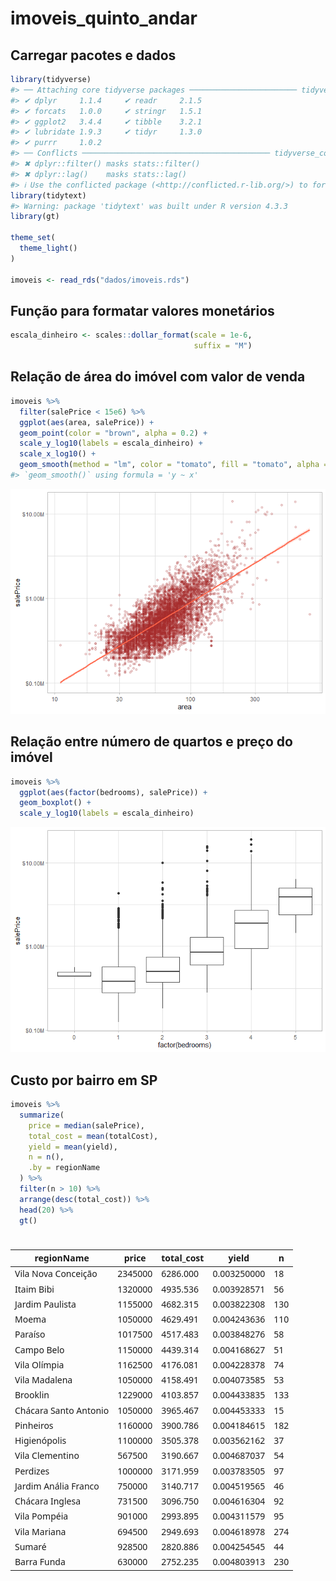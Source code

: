 
<!-- README.md is generated from README.Rmd. Please edit that file -->

# imoveis_quinto_andar

## Carregar pacotes e dados

``` r
library(tidyverse)
#> ── Attaching core tidyverse packages ──────────────────────── tidyverse 2.0.0 ──
#> ✔ dplyr     1.1.4     ✔ readr     2.1.5
#> ✔ forcats   1.0.0     ✔ stringr   1.5.1
#> ✔ ggplot2   3.4.4     ✔ tibble    3.2.1
#> ✔ lubridate 1.9.3     ✔ tidyr     1.3.0
#> ✔ purrr     1.0.2     
#> ── Conflicts ────────────────────────────────────────── tidyverse_conflicts() ──
#> ✖ dplyr::filter() masks stats::filter()
#> ✖ dplyr::lag()    masks stats::lag()
#> ℹ Use the conflicted package (<http://conflicted.r-lib.org/>) to force all conflicts to become errors
library(tidytext)
#> Warning: package 'tidytext' was built under R version 4.3.3
library(gt)

theme_set(
  theme_light()
)

imoveis <- read_rds("dados/imoveis.rds")
```

## Função para formatar valores monetários

``` r
escala_dinheiro <- scales::dollar_format(scale = 1e-6,
                                         suffix = "M")
```

## Relação de área do imóvel com valor de venda

``` r
imoveis %>% 
  filter(salePrice < 15e6) %>% 
  ggplot(aes(area, salePrice)) +
  geom_point(color = "brown", alpha = 0.2) +
  scale_y_log10(labels = escala_dinheiro) +
  scale_x_log10() +
  geom_smooth(method = "lm", color = "tomato", fill = "tomato", alpha = 0.2) 
#> `geom_smooth()` using formula = 'y ~ x'
```

![](README_files/figure-gfm/unnamed-chunk-4-1.png)<!-- -->

## Relação entre número de quartos e preço do imóvel

``` r
imoveis %>% 
  ggplot(aes(factor(bedrooms), salePrice)) +
  geom_boxplot() +
  scale_y_log10(labels = escala_dinheiro)
```

![](README_files/figure-gfm/unnamed-chunk-5-1.png)<!-- -->

## Custo por bairro em SP

``` r
imoveis %>% 
  summarize(
    price = median(salePrice),
    total_cost = mean(totalCost),
    yield = mean(yield),
    n = n(),
    .by = regionName
  ) %>% 
  filter(n > 10) %>% 
  arrange(desc(total_cost)) %>% 
  head(20) %>% 
  gt() 
```

<div id="shmdrbqass" style="padding-left:0px;padding-right:0px;padding-top:10px;padding-bottom:10px;overflow-x:auto;overflow-y:auto;width:auto;height:auto;">
<style>#shmdrbqass table {
  font-family: system-ui, 'Segoe UI', Roboto, Helvetica, Arial, sans-serif, 'Apple Color Emoji', 'Segoe UI Emoji', 'Segoe UI Symbol', 'Noto Color Emoji';
  -webkit-font-smoothing: antialiased;
  -moz-osx-font-smoothing: grayscale;
}
&#10;#shmdrbqass thead, #shmdrbqass tbody, #shmdrbqass tfoot, #shmdrbqass tr, #shmdrbqass td, #shmdrbqass th {
  border-style: none;
}
&#10;#shmdrbqass p {
  margin: 0;
  padding: 0;
}
&#10;#shmdrbqass .gt_table {
  display: table;
  border-collapse: collapse;
  line-height: normal;
  margin-left: auto;
  margin-right: auto;
  color: #333333;
  font-size: 16px;
  font-weight: normal;
  font-style: normal;
  background-color: #FFFFFF;
  width: auto;
  border-top-style: solid;
  border-top-width: 2px;
  border-top-color: #A8A8A8;
  border-right-style: none;
  border-right-width: 2px;
  border-right-color: #D3D3D3;
  border-bottom-style: solid;
  border-bottom-width: 2px;
  border-bottom-color: #A8A8A8;
  border-left-style: none;
  border-left-width: 2px;
  border-left-color: #D3D3D3;
}
&#10;#shmdrbqass .gt_caption {
  padding-top: 4px;
  padding-bottom: 4px;
}
&#10;#shmdrbqass .gt_title {
  color: #333333;
  font-size: 125%;
  font-weight: initial;
  padding-top: 4px;
  padding-bottom: 4px;
  padding-left: 5px;
  padding-right: 5px;
  border-bottom-color: #FFFFFF;
  border-bottom-width: 0;
}
&#10;#shmdrbqass .gt_subtitle {
  color: #333333;
  font-size: 85%;
  font-weight: initial;
  padding-top: 3px;
  padding-bottom: 5px;
  padding-left: 5px;
  padding-right: 5px;
  border-top-color: #FFFFFF;
  border-top-width: 0;
}
&#10;#shmdrbqass .gt_heading {
  background-color: #FFFFFF;
  text-align: center;
  border-bottom-color: #FFFFFF;
  border-left-style: none;
  border-left-width: 1px;
  border-left-color: #D3D3D3;
  border-right-style: none;
  border-right-width: 1px;
  border-right-color: #D3D3D3;
}
&#10;#shmdrbqass .gt_bottom_border {
  border-bottom-style: solid;
  border-bottom-width: 2px;
  border-bottom-color: #D3D3D3;
}
&#10;#shmdrbqass .gt_col_headings {
  border-top-style: solid;
  border-top-width: 2px;
  border-top-color: #D3D3D3;
  border-bottom-style: solid;
  border-bottom-width: 2px;
  border-bottom-color: #D3D3D3;
  border-left-style: none;
  border-left-width: 1px;
  border-left-color: #D3D3D3;
  border-right-style: none;
  border-right-width: 1px;
  border-right-color: #D3D3D3;
}
&#10;#shmdrbqass .gt_col_heading {
  color: #333333;
  background-color: #FFFFFF;
  font-size: 100%;
  font-weight: normal;
  text-transform: inherit;
  border-left-style: none;
  border-left-width: 1px;
  border-left-color: #D3D3D3;
  border-right-style: none;
  border-right-width: 1px;
  border-right-color: #D3D3D3;
  vertical-align: bottom;
  padding-top: 5px;
  padding-bottom: 6px;
  padding-left: 5px;
  padding-right: 5px;
  overflow-x: hidden;
}
&#10;#shmdrbqass .gt_column_spanner_outer {
  color: #333333;
  background-color: #FFFFFF;
  font-size: 100%;
  font-weight: normal;
  text-transform: inherit;
  padding-top: 0;
  padding-bottom: 0;
  padding-left: 4px;
  padding-right: 4px;
}
&#10;#shmdrbqass .gt_column_spanner_outer:first-child {
  padding-left: 0;
}
&#10;#shmdrbqass .gt_column_spanner_outer:last-child {
  padding-right: 0;
}
&#10;#shmdrbqass .gt_column_spanner {
  border-bottom-style: solid;
  border-bottom-width: 2px;
  border-bottom-color: #D3D3D3;
  vertical-align: bottom;
  padding-top: 5px;
  padding-bottom: 5px;
  overflow-x: hidden;
  display: inline-block;
  width: 100%;
}
&#10;#shmdrbqass .gt_spanner_row {
  border-bottom-style: hidden;
}
&#10;#shmdrbqass .gt_group_heading {
  padding-top: 8px;
  padding-bottom: 8px;
  padding-left: 5px;
  padding-right: 5px;
  color: #333333;
  background-color: #FFFFFF;
  font-size: 100%;
  font-weight: initial;
  text-transform: inherit;
  border-top-style: solid;
  border-top-width: 2px;
  border-top-color: #D3D3D3;
  border-bottom-style: solid;
  border-bottom-width: 2px;
  border-bottom-color: #D3D3D3;
  border-left-style: none;
  border-left-width: 1px;
  border-left-color: #D3D3D3;
  border-right-style: none;
  border-right-width: 1px;
  border-right-color: #D3D3D3;
  vertical-align: middle;
  text-align: left;
}
&#10;#shmdrbqass .gt_empty_group_heading {
  padding: 0.5px;
  color: #333333;
  background-color: #FFFFFF;
  font-size: 100%;
  font-weight: initial;
  border-top-style: solid;
  border-top-width: 2px;
  border-top-color: #D3D3D3;
  border-bottom-style: solid;
  border-bottom-width: 2px;
  border-bottom-color: #D3D3D3;
  vertical-align: middle;
}
&#10;#shmdrbqass .gt_from_md > :first-child {
  margin-top: 0;
}
&#10;#shmdrbqass .gt_from_md > :last-child {
  margin-bottom: 0;
}
&#10;#shmdrbqass .gt_row {
  padding-top: 8px;
  padding-bottom: 8px;
  padding-left: 5px;
  padding-right: 5px;
  margin: 10px;
  border-top-style: solid;
  border-top-width: 1px;
  border-top-color: #D3D3D3;
  border-left-style: none;
  border-left-width: 1px;
  border-left-color: #D3D3D3;
  border-right-style: none;
  border-right-width: 1px;
  border-right-color: #D3D3D3;
  vertical-align: middle;
  overflow-x: hidden;
}
&#10;#shmdrbqass .gt_stub {
  color: #333333;
  background-color: #FFFFFF;
  font-size: 100%;
  font-weight: initial;
  text-transform: inherit;
  border-right-style: solid;
  border-right-width: 2px;
  border-right-color: #D3D3D3;
  padding-left: 5px;
  padding-right: 5px;
}
&#10;#shmdrbqass .gt_stub_row_group {
  color: #333333;
  background-color: #FFFFFF;
  font-size: 100%;
  font-weight: initial;
  text-transform: inherit;
  border-right-style: solid;
  border-right-width: 2px;
  border-right-color: #D3D3D3;
  padding-left: 5px;
  padding-right: 5px;
  vertical-align: top;
}
&#10;#shmdrbqass .gt_row_group_first td {
  border-top-width: 2px;
}
&#10;#shmdrbqass .gt_row_group_first th {
  border-top-width: 2px;
}
&#10;#shmdrbqass .gt_summary_row {
  color: #333333;
  background-color: #FFFFFF;
  text-transform: inherit;
  padding-top: 8px;
  padding-bottom: 8px;
  padding-left: 5px;
  padding-right: 5px;
}
&#10;#shmdrbqass .gt_first_summary_row {
  border-top-style: solid;
  border-top-color: #D3D3D3;
}
&#10;#shmdrbqass .gt_first_summary_row.thick {
  border-top-width: 2px;
}
&#10;#shmdrbqass .gt_last_summary_row {
  padding-top: 8px;
  padding-bottom: 8px;
  padding-left: 5px;
  padding-right: 5px;
  border-bottom-style: solid;
  border-bottom-width: 2px;
  border-bottom-color: #D3D3D3;
}
&#10;#shmdrbqass .gt_grand_summary_row {
  color: #333333;
  background-color: #FFFFFF;
  text-transform: inherit;
  padding-top: 8px;
  padding-bottom: 8px;
  padding-left: 5px;
  padding-right: 5px;
}
&#10;#shmdrbqass .gt_first_grand_summary_row {
  padding-top: 8px;
  padding-bottom: 8px;
  padding-left: 5px;
  padding-right: 5px;
  border-top-style: double;
  border-top-width: 6px;
  border-top-color: #D3D3D3;
}
&#10;#shmdrbqass .gt_last_grand_summary_row_top {
  padding-top: 8px;
  padding-bottom: 8px;
  padding-left: 5px;
  padding-right: 5px;
  border-bottom-style: double;
  border-bottom-width: 6px;
  border-bottom-color: #D3D3D3;
}
&#10;#shmdrbqass .gt_striped {
  background-color: rgba(128, 128, 128, 0.05);
}
&#10;#shmdrbqass .gt_table_body {
  border-top-style: solid;
  border-top-width: 2px;
  border-top-color: #D3D3D3;
  border-bottom-style: solid;
  border-bottom-width: 2px;
  border-bottom-color: #D3D3D3;
}
&#10;#shmdrbqass .gt_footnotes {
  color: #333333;
  background-color: #FFFFFF;
  border-bottom-style: none;
  border-bottom-width: 2px;
  border-bottom-color: #D3D3D3;
  border-left-style: none;
  border-left-width: 2px;
  border-left-color: #D3D3D3;
  border-right-style: none;
  border-right-width: 2px;
  border-right-color: #D3D3D3;
}
&#10;#shmdrbqass .gt_footnote {
  margin: 0px;
  font-size: 90%;
  padding-top: 4px;
  padding-bottom: 4px;
  padding-left: 5px;
  padding-right: 5px;
}
&#10;#shmdrbqass .gt_sourcenotes {
  color: #333333;
  background-color: #FFFFFF;
  border-bottom-style: none;
  border-bottom-width: 2px;
  border-bottom-color: #D3D3D3;
  border-left-style: none;
  border-left-width: 2px;
  border-left-color: #D3D3D3;
  border-right-style: none;
  border-right-width: 2px;
  border-right-color: #D3D3D3;
}
&#10;#shmdrbqass .gt_sourcenote {
  font-size: 90%;
  padding-top: 4px;
  padding-bottom: 4px;
  padding-left: 5px;
  padding-right: 5px;
}
&#10;#shmdrbqass .gt_left {
  text-align: left;
}
&#10;#shmdrbqass .gt_center {
  text-align: center;
}
&#10;#shmdrbqass .gt_right {
  text-align: right;
  font-variant-numeric: tabular-nums;
}
&#10;#shmdrbqass .gt_font_normal {
  font-weight: normal;
}
&#10;#shmdrbqass .gt_font_bold {
  font-weight: bold;
}
&#10;#shmdrbqass .gt_font_italic {
  font-style: italic;
}
&#10;#shmdrbqass .gt_super {
  font-size: 65%;
}
&#10;#shmdrbqass .gt_footnote_marks {
  font-size: 75%;
  vertical-align: 0.4em;
  position: initial;
}
&#10;#shmdrbqass .gt_asterisk {
  font-size: 100%;
  vertical-align: 0;
}
&#10;#shmdrbqass .gt_indent_1 {
  text-indent: 5px;
}
&#10;#shmdrbqass .gt_indent_2 {
  text-indent: 10px;
}
&#10;#shmdrbqass .gt_indent_3 {
  text-indent: 15px;
}
&#10;#shmdrbqass .gt_indent_4 {
  text-indent: 20px;
}
&#10;#shmdrbqass .gt_indent_5 {
  text-indent: 25px;
}
</style>
<table class="gt_table" data-quarto-disable-processing="false" data-quarto-bootstrap="false">
  <thead>
    &#10;    <tr class="gt_col_headings">
      <th class="gt_col_heading gt_columns_bottom_border gt_left" rowspan="1" colspan="1" scope="col" id="regionName">regionName</th>
      <th class="gt_col_heading gt_columns_bottom_border gt_right" rowspan="1" colspan="1" scope="col" id="price">price</th>
      <th class="gt_col_heading gt_columns_bottom_border gt_right" rowspan="1" colspan="1" scope="col" id="total_cost">total_cost</th>
      <th class="gt_col_heading gt_columns_bottom_border gt_right" rowspan="1" colspan="1" scope="col" id="yield">yield</th>
      <th class="gt_col_heading gt_columns_bottom_border gt_right" rowspan="1" colspan="1" scope="col" id="n">n</th>
    </tr>
  </thead>
  <tbody class="gt_table_body">
    <tr><td headers="regionName" class="gt_row gt_left">Vila Nova Conceição</td>
<td headers="price" class="gt_row gt_right">2345000</td>
<td headers="total_cost" class="gt_row gt_right">6286.000</td>
<td headers="yield" class="gt_row gt_right">0.003250000</td>
<td headers="n" class="gt_row gt_right">18</td></tr>
    <tr><td headers="regionName" class="gt_row gt_left">Itaim Bibi</td>
<td headers="price" class="gt_row gt_right">1320000</td>
<td headers="total_cost" class="gt_row gt_right">4935.536</td>
<td headers="yield" class="gt_row gt_right">0.003928571</td>
<td headers="n" class="gt_row gt_right">56</td></tr>
    <tr><td headers="regionName" class="gt_row gt_left">Jardim Paulista</td>
<td headers="price" class="gt_row gt_right">1155000</td>
<td headers="total_cost" class="gt_row gt_right">4682.315</td>
<td headers="yield" class="gt_row gt_right">0.003822308</td>
<td headers="n" class="gt_row gt_right">130</td></tr>
    <tr><td headers="regionName" class="gt_row gt_left">Moema</td>
<td headers="price" class="gt_row gt_right">1050000</td>
<td headers="total_cost" class="gt_row gt_right">4629.491</td>
<td headers="yield" class="gt_row gt_right">0.004243636</td>
<td headers="n" class="gt_row gt_right">110</td></tr>
    <tr><td headers="regionName" class="gt_row gt_left">Paraíso</td>
<td headers="price" class="gt_row gt_right">1017500</td>
<td headers="total_cost" class="gt_row gt_right">4517.483</td>
<td headers="yield" class="gt_row gt_right">0.003848276</td>
<td headers="n" class="gt_row gt_right">58</td></tr>
    <tr><td headers="regionName" class="gt_row gt_left">Campo Belo</td>
<td headers="price" class="gt_row gt_right">1150000</td>
<td headers="total_cost" class="gt_row gt_right">4439.314</td>
<td headers="yield" class="gt_row gt_right">0.004168627</td>
<td headers="n" class="gt_row gt_right">51</td></tr>
    <tr><td headers="regionName" class="gt_row gt_left">Vila Olímpia</td>
<td headers="price" class="gt_row gt_right">1162500</td>
<td headers="total_cost" class="gt_row gt_right">4176.081</td>
<td headers="yield" class="gt_row gt_right">0.004228378</td>
<td headers="n" class="gt_row gt_right">74</td></tr>
    <tr><td headers="regionName" class="gt_row gt_left">Vila Madalena</td>
<td headers="price" class="gt_row gt_right">1050000</td>
<td headers="total_cost" class="gt_row gt_right">4158.491</td>
<td headers="yield" class="gt_row gt_right">0.004073585</td>
<td headers="n" class="gt_row gt_right">53</td></tr>
    <tr><td headers="regionName" class="gt_row gt_left">Brooklin</td>
<td headers="price" class="gt_row gt_right">1229000</td>
<td headers="total_cost" class="gt_row gt_right">4103.857</td>
<td headers="yield" class="gt_row gt_right">0.004433835</td>
<td headers="n" class="gt_row gt_right">133</td></tr>
    <tr><td headers="regionName" class="gt_row gt_left">Chácara Santo Antonio</td>
<td headers="price" class="gt_row gt_right">1050000</td>
<td headers="total_cost" class="gt_row gt_right">3965.467</td>
<td headers="yield" class="gt_row gt_right">0.004453333</td>
<td headers="n" class="gt_row gt_right">15</td></tr>
    <tr><td headers="regionName" class="gt_row gt_left">Pinheiros</td>
<td headers="price" class="gt_row gt_right">1160000</td>
<td headers="total_cost" class="gt_row gt_right">3900.786</td>
<td headers="yield" class="gt_row gt_right">0.004184615</td>
<td headers="n" class="gt_row gt_right">182</td></tr>
    <tr><td headers="regionName" class="gt_row gt_left">Higienópolis</td>
<td headers="price" class="gt_row gt_right">1100000</td>
<td headers="total_cost" class="gt_row gt_right">3505.378</td>
<td headers="yield" class="gt_row gt_right">0.003562162</td>
<td headers="n" class="gt_row gt_right">37</td></tr>
    <tr><td headers="regionName" class="gt_row gt_left">Vila Clementino</td>
<td headers="price" class="gt_row gt_right">567500</td>
<td headers="total_cost" class="gt_row gt_right">3190.667</td>
<td headers="yield" class="gt_row gt_right">0.004687037</td>
<td headers="n" class="gt_row gt_right">54</td></tr>
    <tr><td headers="regionName" class="gt_row gt_left">Perdizes</td>
<td headers="price" class="gt_row gt_right">1000000</td>
<td headers="total_cost" class="gt_row gt_right">3171.959</td>
<td headers="yield" class="gt_row gt_right">0.003783505</td>
<td headers="n" class="gt_row gt_right">97</td></tr>
    <tr><td headers="regionName" class="gt_row gt_left">Jardim Anália Franco</td>
<td headers="price" class="gt_row gt_right">750000</td>
<td headers="total_cost" class="gt_row gt_right">3140.717</td>
<td headers="yield" class="gt_row gt_right">0.004519565</td>
<td headers="n" class="gt_row gt_right">46</td></tr>
    <tr><td headers="regionName" class="gt_row gt_left">Chácara Inglesa</td>
<td headers="price" class="gt_row gt_right">731500</td>
<td headers="total_cost" class="gt_row gt_right">3096.750</td>
<td headers="yield" class="gt_row gt_right">0.004616304</td>
<td headers="n" class="gt_row gt_right">92</td></tr>
    <tr><td headers="regionName" class="gt_row gt_left">Vila Pompéia</td>
<td headers="price" class="gt_row gt_right">901000</td>
<td headers="total_cost" class="gt_row gt_right">2993.895</td>
<td headers="yield" class="gt_row gt_right">0.004311579</td>
<td headers="n" class="gt_row gt_right">95</td></tr>
    <tr><td headers="regionName" class="gt_row gt_left">Vila Mariana</td>
<td headers="price" class="gt_row gt_right">694500</td>
<td headers="total_cost" class="gt_row gt_right">2949.693</td>
<td headers="yield" class="gt_row gt_right">0.004618978</td>
<td headers="n" class="gt_row gt_right">274</td></tr>
    <tr><td headers="regionName" class="gt_row gt_left">Sumaré</td>
<td headers="price" class="gt_row gt_right">928500</td>
<td headers="total_cost" class="gt_row gt_right">2820.886</td>
<td headers="yield" class="gt_row gt_right">0.004254545</td>
<td headers="n" class="gt_row gt_right">44</td></tr>
    <tr><td headers="regionName" class="gt_row gt_left">Barra Funda</td>
<td headers="price" class="gt_row gt_right">630000</td>
<td headers="total_cost" class="gt_row gt_right">2752.235</td>
<td headers="yield" class="gt_row gt_right">0.004803913</td>
<td headers="n" class="gt_row gt_right">230</td></tr>
  </tbody>
  &#10;  
</table>
</div>
